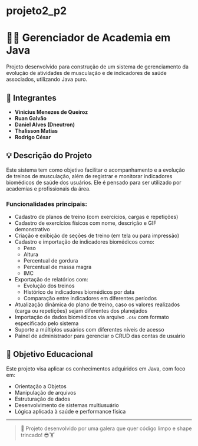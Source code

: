 # projeto2_p2
# 🏋️‍♂️ Gerenciador de Academia em Java

Projeto desenvolvido para construção de um sistema de gerenciamento da evolução de atividades de musculação e de indicadores de saúde associados, utilizando Java puro.

## 👥 Integrantes

- **Vinicius Menezes de Queiroz**  
- **Ruan Galvão**  
- **Daniel Alves (Dneutron)**  
- **Thalisson Matias**  
- **Rodrigo César**  

## 💡 Descrição do Projeto

Este sistema tem como objetivo facilitar o acompanhamento e a evolução de treinos de musculação, além de registrar e monitorar indicadores biomédicos de saúde dos usuários. Ele é pensado para ser utilizado por academias e profissionais da área.

### Funcionalidades principais:

- Cadastro de planos de treino (com exercícios, cargas e repetições)
- Cadastro de exercícios físicos com nome, descrição e GIF demonstrativo
- Criação e exibição de seções de treino (em tela ou para impressão)
- Cadastro e importação de indicadores biomédicos como:
  - Peso
  - Altura
  - Percentual de gordura
  - Percentual de massa magra
  - IMC
- Exportação de relatórios com:
  - Evolução dos treinos
  - Histórico de indicadores biomédicos por data
  - Comparação entre indicadores em diferentes períodos
- Atualização dinâmica do plano de treino, caso os valores realizados (carga ou repetições) sejam diferentes dos planejados
- Importação de dados biomédicos via arquivo `.csv` com formato especificado pelo sistema
- Suporte a múltiplos usuários com diferentes níveis de acesso
- Painel de administrador para gerenciar o CRUD das contas de usuário

## 🎯 Objetivo Educacional

Este projeto visa aplicar os conhecimentos adquiridos em Java, com foco em:

- Orientação a Objetos
- Manipulação de arquivos
- Estruturação de dados
- Desenvolvimento de sistemas multiusuário
- Lógica aplicada à saúde e performance física

---

> 💪 Projeto desenvolvido por uma galera que quer código limpo e shape trincado! 😎🏋️
